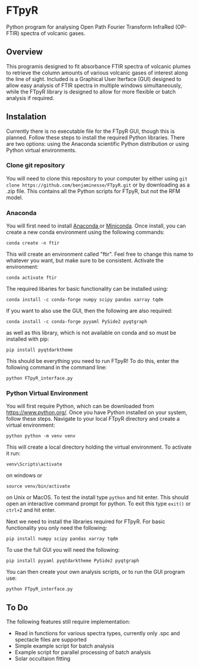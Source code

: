 # FTpyR

Python program for analysing Open Path Fourier Transform InfraRed (OP-FTIR) spectra of volcanic gases.

## Overview

This programis designed to fit absorbance FTIR spectra of volcanic plumes to retrieve the column amounts of various volcanic gases of interest along the line of sight. Included is a Graphical User Iterface (GUI) designed to allow easy analysis of FTIR spectra in multiple windows simultaneously, while the FTpyR library is designed to allow for more flexible or batch analysis if required.

## Instalation

Currently there is no executable file for the FTpyR GUI, though this is planned. Follow these steps to install the required Python libraries. There are two options: using the Anaconda scientific Python distribution or using Python virtual environments.

### Clone git repository

You will need to clone this repository to your computer by either using `git clone https://github.com/benjaminesse/FTpyR.git` or by downloading as a .zip file. This contains all the Python scripts for FTpyR, but not the RFM model.

### Anaconda

You will first need to install [Anaconda ](https://www.anaconda.com/download)or [Miniconda](https://docs.conda.io/projects/miniconda/en/latest/). Once install, you can create a new conda environment using the following commands:

```
conda create -n ftir
```

This will create an environment called "ftir". Feel free to change this name to whatever you want, but make sure to be consistent. Activate the environment:

```
conda activate ftir
```

The required libaries for basic functionality can be installed using:

```
conda install -c conda-forge numpy scipy pandas xarray tqdm
```

If you want to also use the GUI, then the following are also required:

```
conda install -c conda-forge pyyaml PySide2 pyqtgraph
```

as well as this library, which is not available on conda and so must be installed with pip:

```
pip install pyqtdarktheme
```

This should be everything you need to run FTpyR! To do this, enter the following command in the command line:

```
python FTpyR_interface.py
```

### Python Virtual Environment

You will first require Python, which can be downloaded from https://www.python.org/. Once you have Python installed on your system, follow these steps. Navigate to your local FTpyR directory and create a virtual environment:

```
python python -m venv venv
```

This will create a local directory holding the virtual environment. To activate it run:

```
venv\Scripts\activate
```

on windows or

```
source venv/bin/activate
```

on Unix or MacOS. To test the install type `python` and hit enter. This should open an interactive command prompt for python. To exit this type `exit()` or `ctrl+Z` and hit enter.

Next we need to install the libraries required for FTpyR. For basic functionality you only need the following:

```
pip install numpy scipy pandas xarray tqdm
```

To use the full GUI you will need the following:

```
pip install pyyaml pyqtdarktheme PySide2 pyqtgraph
```

You can then create your own analysis scripts, or to run the GUI program use:

```
python FTpyR_interface.py
```

## To Do

The following features still require implementation:

- Read in functions for various spectra types, currently only .spc and spectacle files are supported
- Simple example script for batch analysis
- Example script for parallel processing of batch analysis
- Solar occultaion fitting
